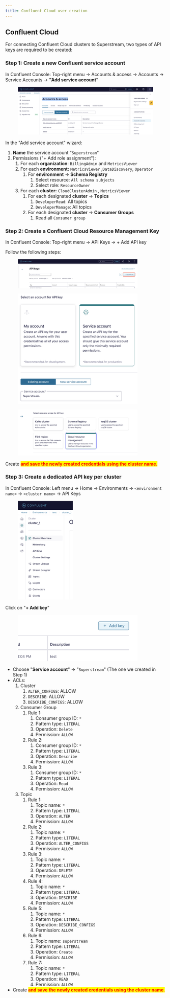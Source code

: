 ```yaml
---
title: Confluent Cloud user creation
---
```


## Confluent Cloud

For connecting Confluent Cloud clusters to Superstream, two types of API keys are required to be created:&#x20;

### Step 1: Create a new Confluent service account

In Confluent Console: Top-right menu -> Accounts & access -> Accounts -> Service Accounts -> **"Add service account"**

<figure><img src="../assets/Screenshot 2025-01-14 at 10.02.26.png" alt=""><figcaption></figcaption></figure>

In the "Add service account" wizard:

1. **Name** the service account "`Superstream`"
2. Permissions ("+ Add role assignment"):
   1. For each **organization**: `BillingAdmin` and `MetricsViewer`
   2. For each **environment:** `MetricsViewer` ,`DataDiscovery`, `Operator`&#x20;
      1. For **environment** -> **Schema Registry**
         1. Select resource: `All schema subjects`&#x20;
         2. Select role: `ResourceOwner`&#x20;
   3. For each **cluster:** `CloudClusterAdmin` , `MetricsViewer`
      1. For each designated **cluster** -> **Topics**
         1. `DeveloperRead`: All topics
         2. `DeveloperManage`: All topics
      2. For each designated **cluster** -> **Consumer Groups**
         1. Read all `Consumer group`

### Step 2: Create a Confluent Cloud Resource Management Key

In Confluent Console: Top-right menu -> API Keys -> + Add API key

Follow the following steps:

<div align="left"><figure><img src="../assets/Screenshot 2024-10-06 at 20.37.52.png" alt="" width="375"><figcaption></figcaption></figure></div>

<div align="left"><figure><img src="../assets/Screenshot 2024-10-15 at 14.10.00.png" alt="" width="375"><figcaption></figcaption></figure></div>

<div align="left"><figure><img src="../assets/Screenshot 2024-10-06 at 20.39.28.png" alt="" width="375"><figcaption></figcaption></figure></div>

Create <mark style="color:red;">**and save the newly created credentials using the cluster name**</mark><mark style="color:red;">.</mark>

### Step 3: Create a dedicated API key per cluster

In Confluent Console: Left menu -> Home -> Environments -> `<environment name>` -> `<cluster name>` -> API Keys

<div align="left"><figure><img src="../assets/Screenshot 2024-10-15 at 13.42.03.png" alt="" width="172"><figcaption></figcaption></figure></div>

Click on "**+ Add key**"

<div align="left"><figure><img src="../assets/Screenshot 2024-10-15 at 13.43.29.png" alt="" width="375"><figcaption></figcaption></figure></div>

* Choose "**Service account**" -> "`Superstream`" (The one we created in Step 1)
* ACLs:
  1. Cluster
     1. `ALTER_CONFIGS`: ALLOW
     2. `DESCRIBE`: ALLOW
     3. `DESCRIBE_CONFIGS`: ALLOW
  2. Consumer Group
     1. Rule 1:
        1. Consumer group ID: `*`&#x20;
        2. Pattern type: `LITERAL`&#x20;
        3. Operation: `Delete`
        4. Permission: `ALLOW`
     2. Rule 2:
        1. Consumer group ID: `*`&#x20;
        2. Pattern type: `LITERAL`&#x20;
        3. Operation: `Describe`
        4. Permission: `ALLOW`
     3. Rule 3:
        1. Consumer group ID: `*`&#x20;
        2. Pattern type: `LITERAL`&#x20;
        3. Operation: `Read`
        4. Permission: `ALLOW`&#x20;
  3. Topic
     1. Rule 1:
        1. Topic name: `*`&#x20;
        2. Pattern type: `LITERAL`&#x20;
        3. Operation: `ALTER`
        4. Permission: `ALLOW`
     2. Rule 2:
        1. Topic name: `*`&#x20;
        2. Pattern type: `LITERAL`&#x20;
        3. Operation: `ALTER_CONFIGS`
        4. Permission: `ALLOW`
     3. Rule 3:
        1. Topic name: `*`&#x20;
        2. Pattern type: `LITERAL`&#x20;
        3. Operation: `DELETE`
        4. Permission: `ALLOW`
     4. Rule 4:
        1. Topic name: `*`&#x20;
        2. Pattern type: `LITERAL`&#x20;
        3. Operation: `DESCRIBE`
        4. Permission: `ALLOW`
     5. Rule 5:
        1. Topic name: `*`&#x20;
        2. Pattern type: `LITERAL`&#x20;
        3. Operation: `DESCRIBE_CONFIGS`
        4. Permission: `ALLOW`
     6. Rule 6:
        1. Topic name: `superstream`&#x20;
        2. Pattern type: `LITERAL`&#x20;
        3. Operation: `Create`
        4. Permission: `ALLOW`
     7. Rule 7:
        1. Topic name: `*`&#x20;
        2. Pattern type: `LITERAL`&#x20;
        3. Operation: `READ`
        4. Permission: `ALLOW`
* Create <mark style="color:red;">**and save the newly created credentials using the cluster name**</mark><mark style="color:red;">.</mark>
